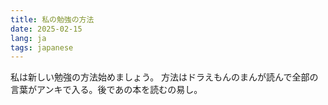 ```yaml
---
title: 私の勉強の方法
date: 2025-02-15
lang: ja
tags: japanese
---
```


私は新しい勉強の方法始めましょう。
方法はドラえもんのまんが読んで全部の言葉がアンキで入る。後であの本を読むの易し。

